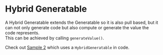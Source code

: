 # Hybrid Generatable

A Hybrid Generatable extends the Generatable so it is also pull based, but it can not only generate code but also compute or generate the value the code represents.  
This can be achieved by calling `generateValue()`.


Check out [Sample 2](../samples/sample-2.md) which uses a `HybridGeneratable` in code.